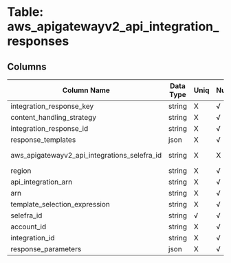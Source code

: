 # Table: aws_apigatewayv2_api_integration_responses

## Columns 

|  Column Name   |  Data Type  | Uniq | Nullable | Description | 
|  ----  | ----  | ----  | ----  | ---- | 
| integration_response_key | string | X | √ |  | 
| content_handling_strategy | string | X | √ |  | 
| integration_response_id | string | X | √ |  | 
| response_templates | json | X | √ |  | 
| aws_apigatewayv2_api_integrations_selefra_id | string | X | X | fk to aws_apigatewayv2_api_integrations.selefra_id | 
| region | string | X | √ |  | 
| api_integration_arn | string | X | √ |  | 
| arn | string | X | √ |  | 
| template_selection_expression | string | X | √ |  | 
| selefra_id | string | √ | √ | random id | 
| account_id | string | X | √ |  | 
| integration_id | string | X | √ |  | 
| response_parameters | json | X | √ |  | 


